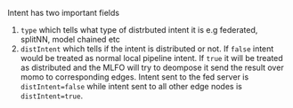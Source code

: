 Intent has two important fields
1. `type` which tells what type of distrbuted intent it is e.g federated, splitNN, model chained etc
2. `distIntent` which tells if the intent is distributed or not. If `false` intent would be treated as normal local pipeline intent. If `true` it will be treated as distributed and the MLFO will try to deompose it send the result over momo to corresponding edges. Intent sent to the fed server is `distIntent=false` while intent sent to all other edge nodes is `distIntent=true`.